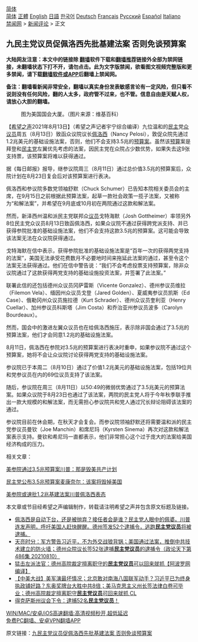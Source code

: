  <!-- 面包屑导航 --> <div class="breadcrumb"><!-- GTranslate: https://gtranslate.io/ -->  <div class="switcher notranslate">  <div class="selected">  <a href="#" onclick="return false;"> 简体</a>  </div>  <div class="option">  <a href="https://www.bannedbook.org" onclick="doGTranslate('zh-CN|zh-CN');jQuery('div.switcher div.selected a').html(jQuery(this).html());return false;" title="简体中文" class="nturl selected"> 简体</a>  <a href="https://www.bannedbook.org/zh-tw/" onclick="doGTranslate('zh-CN|zh-TW');jQuery('div.switcher div.selected a').html(jQuery(this).html());return false;" title="繁體中文" class="nturl"> 正體</a>  <a href="https://www.bannedbook.org/en/" onclick="doGTranslate('zh-CN|en');jQuery('div.switcher div.selected a').html(jQuery(this).html());return false;" title="English" class="nturl"> English</a>  <a href="https://www.bannedbook.org/ja/" onclick="doGTranslate('zh-CN|ja');jQuery('div.switcher div.selected a').html(jQuery(this).html());return false;" title="日本語" class="nturl"> 日語</a>  <a href="https://www.bannedbook.org/ko/" onclick="doGTranslate('zh-CN|ko');jQuery('div.switcher div.selected a').html(jQuery(this).html());return false;" title="한국어" class="nturl"> 한국어</a>  <a href="https://www.bannedbook.org/de/" onclick="doGTranslate('zh-CN|de');jQuery('div.switcher div.selected a').html(jQuery(this).html());return false;" title="Deutsch" class="nturl"> Deutsch</a>  <a href="https://www.bannedbook.org/fr/" onclick="doGTranslate('zh-CN|fr');jQuery('div.switcher div.selected a').html(jQuery(this).html());return false;" title="Français" class="nturl"> Français</a>  <a href="https://www.bannedbook.org/ru/" onclick="doGTranslate('zh-CN|ru');jQuery('div.switcher div.selected a').html(jQuery(this).html());return false;" title="Русский" class="nturl"> Русский</a>  <a href="https://www.bannedbook.org/es/" onclick="doGTranslate('zh-CN|es');jQuery('div.switcher div.selected a').html(jQuery(this).html());return false;" title="Español" class="nturl"> Español</a>  <a href="https://www.bannedbook.org/it/" onclick="doGTranslate('zh-CN|it');jQuery('div.switcher div.selected a').html(jQuery(this).html());return false;" title="Italiano" class="nturl"> Italiano</a>  </div>  </div>      <div class='breadcrumb-sub'><!-- Breadcrumb NavXT 6.3.0 --> <a href="https://www.bannedbook.org/" class="home">禁闻网</a> &gt; <a href="https://www.bannedbook.org/bnews/comments/" class="category">新闻评论</a> &gt; 正文</div></div><h2>九民主党议员促佩洛西先批基建法案 否则免谈预算案</h2> <p class="notice"><b>大陆网友注意：本文中的链接除 <a href="https://github.com/bannedbook/fanqiang" >翻墙</a>软件下载和<a href="https://github.com/killgcd/justmysocks/blob/master/README.md">翻墙推荐</a>链接外全部为禁网链接，未翻墙状态下打不开，请勿点击。此为文字版禁闻，欲看图文视频完整版和更多禁闻，请下载<a href="https://github.com/bannedbook/fanqiang">翻墙软件或APP</a>后翻墙上禁闻网。</p><p>备注：翻墙看新闻非常安全，翻墙以真实身份发表敏感言论有一定风险，但只看不说则没有任何风险，翻的人太多，政府管不过来，也不管。信息自由是天赋人权，请放心大胆的翻墙。</b></p>  <div class="entry"> <figure> <p><figcaption>图为美国国会大厦。（图片来源：维基百科）</figcaption></figure> <p>【<span class='wp_keywordlink_affiliate'><a href="https://www.soundofhope.org" title="希望之声" target="_blank">希望之声</a></span>2021年8月13日】（希望之声记者宇宁综合编译）九位温和的<a href="https://www.bannedbook.org/bnews/tag/%e6%b0%91%e4%b8%bb/" class="st_tag internal_tag" rel="tag" title="标签 民主 下的日志">民主</a>党<a href="https://www.bannedbook.org/bnews/tag/%E4%BC%97%E8%AE%AE%E5%91%98/" class="st_tag internal_tag" rel="tag" title="标签 众议员 下的日志">众议员</a>周五（8月13日）致函众议院议长<a href="https://www.bannedbook.org/bnews/tag/%e4%bd%a9%e6%b4%9b%e8%a5%bf/" class="st_tag internal_tag" rel="tag" title="标签 佩洛西 下的日志">佩洛西</a>（Nancy Pelosi），敦促众院先通过1.2兆美元的基础设施法案，否则，他们不会支持3.5兆的<a href="https://www.bannedbook.org/bnews/tag/%E9%A2%84%E7%AE%97%E6%A1%88/" class="st_tag internal_tag" rel="tag" title="标签 预算案 下的日志">预算案</a>。虽然该<a href="https://www.bannedbook.org/bnews/tag/%E9%A2%84%E7%AE%97/" class="st_tag internal_tag" rel="tag" title="标签 预算 下的日志">预算</a>案是拜登和<a href="https://www.bannedbook.org/bnews/tag/%e6%b0%91%e4%b8%bb%e5%85%9a/" class="st_tag internal_tag" rel="tag" title="标签 民主党 下的日志">民主党</a>左翼优先考虑的法案，因民主党在众院占少数优势，如果失去这9张支持票，该预算案将难以获得通过。</p> <p>据《每日邮报》报导，继参议院周三（8月11日）通过总价值3.5兆的预算案后，众院计划在8月23日复会后对该预算案进行表决。</p> <p>佩洛西和参议院多数党领袖舒默（Chuck Schumer）已告知本院相关委员会的主席，在9月15日之前根据此预算法案，起草一款社会政策一揽子法案，又被称为“和解法案”，并希望在9月底或10月初在两院通过这款和解法案。</p> <p>然而，新泽西州温和派民主党联邦众<a href="https://www.bannedbook.org/bnews/tag/%e8%ae%ae%e5%91%98/" class="st_tag internal_tag" rel="tag" title="标签 议员 下的日志">议员</a>戈特海默（Josh Gottheimer）率领另外8位民主党众议员8月13日致函佩洛西，如果众议院不通过获得跨党派支持、并已获得参院批准的基础设施法案，他们不会支持这款3.5兆的预算案。这可能会导致该法案无法在众议院获得通过。</p>  <p>戈特海默在信中表示，获得参院批准的基础设施法案是“百年一次的获得两党支持的法案”，美国无法承受花费数月不必要地时间来拖延此法案的通过，甚至令这个法案无法获得通过。他们在信中警告说：“我们不会考虑投票支持预算案，除非众议院通过了这款获得两党支持的基础设施投资法案，并签署了此法案。”</p> <p>联署此信的还包括德州众议员冈萨雷斯（Vicente Gonzalez）、德州参议员维拉（Filemon Vela）、缅因州众议员戈登（Jared Golden）、夏威夷参议员凯斯（Ed Case）、俄勒冈州众议员施拉德（Kurt Schrader）、德州众议员奎利亚（Henry Cuellar）、加州参议员科斯塔（Jim Costa）和乔治亚州参议员波多（Carolyn Bourdeaux）。</p> <p>然而，国会中的激进左翼众议员也在给佩洛西施压，表示除非国会通过了3.5兆的预算法案，他们才会同意1.2兆的基础设施法案。</p> <p>8月11日，佩洛西在参院对3.5兆的预算案进行表决时重申，如果参议院不通过这个预算案，她将不会让众议院讨论获得两党支持的基础设施法案。</p>  <p>参议院已于本周二（8月10日）通过了价值1.2兆美元的基础设施法案，包括19位共和党参议员在内的69位议员支持了该法案。</p> <p>随后，参议院在周三（8月11日）以50:49的微弱优势通过了3.5兆美元的预算法案。如果众议院于8月23日也通过了该法案，两院的民主党人将于今年秋季联手推出一款大规模的和解法案，而无需担心参议院共和党人通过冗长辩论阻碍该法案的通过。</p> <p>参议院目前在休会期，在秋天才会复会。而参议院领袖舒默还将需要温和派的民主党参议员曼钦（Joe Manchin）和席尼玛（Kyrsten Sinema）再次对这款和解法案表示支持。曼钦和希尼玛一直都表示，他们非常担心这个过于庞大的法案给美国经济构成的压力。</p> <p>相关文章：</p>  <p><a data-ved="2ahUKEwjJ9eXAwq_yAhWCc30KHbxpA28QFnoECAMQAQ" href="https://www.soundofhope.org/post/534491?lang=b5" ping="/url?sa=t&amp;source=web&amp;rct=j&amp;url=https://www.soundofhope.org/post/534491%3Flang%3Db5&amp;ved=2ahUKEwjJ9eXAwq_yAhWCc30KHbxpA28QFnoECAMQAQ">美参院通过3.5兆预算案川普：那是毁美共产计划</a></p> <p><a data-ved="2ahUKEwipy8rh56nyAhU43jgGHagXB3kQFnoECAUQAQ" href="https://www.soundofhope.org/post/533840?lang=b5" ping="/url?sa=t&amp;source=web&amp;rct=j&amp;url=https://www.soundofhope.org/post/533840%3Flang%3Db5&amp;ved=2ahUKEwipy8rh56nyAhU43jgGHagXB3kQFnoECAUQAQ">民主党公布3.5兆预算案麦康奈尔：该案将毁掉美国</a></p> <p><a data-ved="2ahUKEwjXq83l56nyAhWczjgGHSgGCCkQFnoECAIQAQ" href="https://www.soundofhope.org/post/533525?lang=b5" ping="/url?sa=t&amp;source=web&amp;rct=j&amp;url=https://www.soundofhope.org/post/533525%3Flang%3Db5&amp;ved=2ahUKEwjXq83l56nyAhWczjgGHSgGCCkQFnoECAIQAQ">美参院或速批1.2兆基建法案川普佩洛西表态</a></p> <p>本文章或节目经希望之声编辑制作，转载请注明希望之声并包含原文标题及链接。 </p>  <ul class='op-related-articles' title='相关阅读'> <li><a href='https://www.bannedbook.org/bnews/bannedvideo/20210812/1604984.html' target='_blank'>佩洛西是自动下台，还是被抛弃？接任者会是谁？民主党人眼中的佩婆。川普连发声明，呼吁美国人赶快醒醒。德州签发52个逮捕令，逃跑<b>民主党议员</b>将被逮捕。</a></li> <li><a href='https://www.bannedbook.org/bnews/cbnews/20210812/1604918.html' target='_blank'>天亮时分：军方警告习近平，不为外交战狼背锅；美国通过法案，推倒中共技术建立的防火墙；德州众院议长签52张逮捕<b>民主党议员</b>的逮捕令（政论天下第486集 20210810）</a></li> <li><a href='https://www.bannedbook.org/bnews/cnnews/20210812/1604720.html' target='_blank'>猛击左派法官：德州高院裁定擅离职守的<b>民主党议员</b>可以回来就抓【阿波罗网编译】</a></li> <li><a href='https://www.bannedbook.org/bnews/bannedvideo/20210812/1604652.html' target='_blank'>【中美大战】美军演最坏情况；北京敢对南海八国联军动手？习近平已为终身执政铺好路？东奥奖牌台大胜中共8倍；美马克思主义州长签法律白卷可毕业；德州高院裁定擅离职守<b>民主党议员</b>可回来就抓 CL</a></li> <li><a href='https://www.bannedbook.org/bnews/bannedvideo/20210812/1604639.html' target='_blank'>得克萨斯州议会下令：逮捕52名<b>民主党议员</b>！</a></li> </ul> <p class="texttj"> <a href="https://github.com/bannedbook/fanqiang/wiki/V2ray%E6%9C%BA%E5%9C%BA" target="_blank">WIN/MAC/安卓/iOS高速翻墙:高清视频秒开,超低延迟</a><br/> <a href="https://github.com/bannedbook/fanqiang/wiki/%E7%A6%81%E9%97%BB%E7%BD%91%E5%AE%89%E5%8D%93%E7%BF%BB%E5%A2%99%E6%96%B0%E9%97%BBAPP" target="_blank">免费PC翻墙、安卓VPN翻墙APP</a></p><p>原文链接：<a class="src_link"  href="https://www.soundofhope.org/post/535259" target="_blank">九民主党议员促佩洛西先批基建法案 否则免谈预算案</a></p><a name='sharetosocial'></a>  <div style="margin-bottom:5px;padding-bottom:5px;clear:both"> <div id="archive-pix-1" class="banner-ads"> <!-- AuctionX Display platform tag START --> <div id="26318x728x90x621x_ADSLOT2" clicktrack="%%CLICK_URL_ESC%%"></div> <!-- AuctionX Display platform tag END --> </div> <div id="archive-pix-2" class="banner-ads"> <!-- AuctionX Display platform tag START --> <div id="26315x300x250x621x_ADSLOT2" clicktrack="%%CLICK_URL_ESC%%"></div> <!-- AuctionX Display platform tag END --> </div> </div>  <div id="archive-pix-1" class="banner-ads"> <!-- AuctionX Display platform tag START --> <div id="26318x728x90x621x_ADSLOT3" clicktrack="%%CLICK_URL_ESC%%"></div> <!-- AuctionX Display platform tag END --> </div> </div><!--END ENTRY--> 